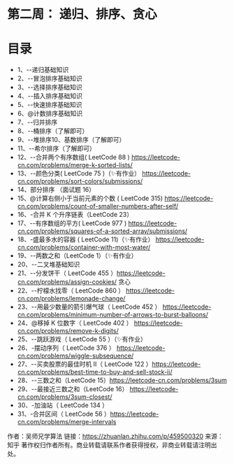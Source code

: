 # 第二周： 递归、排序、贪心


# 目录
* 1、--递归基础知识
* 2、--冒泡排序基础知识
* 3、--选择排序基础知识
* 4、--插入排序基础知识
* 5、--快速排序基础知识
* 6、@计数排序基础知识
* 7、--归并排序
* 8、--桶排序（了解即可）
* 9、--堆排序10、基数排序（了解即可）
* 11、--希尔排序（了解即可）
* 12、--合并两个有序数组( LeetCode 88 ) https://leetcode-cn.com/problems/merge-k-sorted-lists/
* 13、--颜色分类( LeetCode 75 )（✨有作业） https://leetcode-cn.com/problems/sort-colors/submissions/
* 14、部分排序 （面试题 16）
* 15、@计算右侧小于当前元素的个数 ( LeetCode 315) https://leetcode-cn.com/problems/count-of-smaller-numbers-after-self/
* 16、-合并 K 个升序链表（LeetCode 23）
* 17、--有序数组的平方( LeetCode 977 ) https://leetcode-cn.com/problems/squares-of-a-sorted-array/submissions/
* 18、-盛最多水的容器 ( LeetCode 11)（✨有作业） https://leetcode-cn.com/problems/container-with-most-water/
* 19、--两数之和（LeetCode 1）（✨有作业）
* 20、--二叉堆基础知识
* 21、--分发饼干（ LeetCode 455 ）https://leetcode-cn.com/problems/assign-cookies/ 贪心
* 22、--柠檬水找零（ LeetCode 860 ） https://leetcode-cn.com/problems/lemonade-change/
* 23、--用最少数量的箭引爆气球（ LeetCode 452 ） https://leetcode-cn.com/problems/minimum-number-of-arrows-to-burst-balloons/
* 24、@移掉 K 位数字（ LeetCode 402 ） https://leetcode-cn.com/problems/remove-k-digits/
* 25、--跳跃游戏（ LeetCode 55 ）（✨有作业）
* 26、-摆动序列（ LeetCode 376 ） https://leetcode-cn.com/problems/wiggle-subsequence/
* 27、--买卖股票的最佳时机 II（ LeetCode 122 ）https://leetcode-cn.com/problems/best-time-to-buy-and-sell-stock-ii/
* 28、--三数之和（LeetCode 15）https://leetcode-cn.com/problems/3sum
* 29、--最接近三数之和（LeetCode 16） https://leetcode-cn.com/problems/3sum-closest/
* 30、-加油站（ LeetCode 134 ）
* 31、-合并区间（ LeetCode 56 ）https://leetcode-cn.com/problems/merge-intervals

作者：吴师兄学算法 链接：https://zhuanlan.zhihu.com/p/459500320 来源：知乎 著作权归作者所有。商业转载请联系作者获得授权，非商业转载请注明出处。
